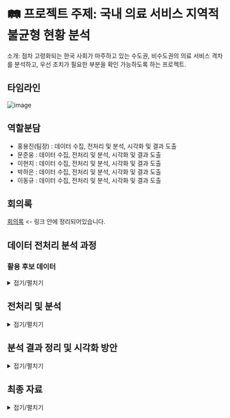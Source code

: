 
# 🛤️ 프로젝트 주제: 국내 의료 서비스 지역적 불균형 현황 분석

소개: 점차 고령화되는 한국 사회가 마주하고 있는 수도권, 비수도권의 의료 서비스 격차를 분석하고, 우선 조치가 필요한 부분을 확인 가능하도록 하는 프로젝트.

## 타임라인

![image](https://github.com/user-attachments/assets/21302046-916c-4cbb-9371-b3c17a71592f)


## 역할분담

- 홍용진(팀장)  : 데이터 수집, 전처리 및 분석, 시각화 및 결과 도출
- 문준웅       : 데이터 수집, 전처리 및 분석, 시각화 및 결과 도출
- 이현지       : 데이터 수집, 전처리 및 분석, 시각화 및 결과 도출
- 박하은       : 데이터 수집, 전처리 및 분석, 시각화 및 결과 도출
- 이동규       : 데이터 수집, 전처리 및 분석, 시각화 및 결과 도출

## 회의록

[회의록](https://www.notion.so/11b766252a748182a57cd8e13e82fca3?pvs=21) <- 링크 안에 정리되어있습니다.

## 데이터 전처리 분석 과정
### 활용 후보 데이터

<details>
<summary>접기/펼치기</summary>

- 국립중앙의료원_공공의료기관 현황 (전국, 공공)
    
    소개: 공공의료기관의 현황으로 일반, 인력, 전문의, 시설(병상), 장비 현황을 포함.
    공공의료기관은 공공보건의료기관 중 공공보건기관(보건소, 보건의료원, 보건지소, 보건진료소)을 제외한 의료기관으로 정의함.
    
    주요 컬럼: 일반, 인력, 전문의, 시설, 장비 숫자(count)
    
    https://www.data.go.kr/data/15027216/fileData.do
    
- 응급의료기관 및 응급의료지원센터 현황 (경기도, 응급)
    
    경기도 내 응급의료기관 및 응급의료지원센터 현황입니다.
    
    주요 컬럼: 
    
    https://data.gg.go.kr/portal/data/service/selectServicePage.do?page=1&rows=10&sortColumn=&sortDirection=&infId=MB714IBPDSE5OPNIMW0V27143432&infSeq=2&order=&loc=
    
- 수도권 비수도권 지역공연 예술 차이 분석 정보
    
    수도권 비수도권 공연예술 격차
    
    수도권(서울,인천,경기) 공연수 대비 각 지역별 공연수와 비교하여 수치값을 비율로 환산하여 표시
    
    주요 컬럼: 시도별공연건수,인구당공연건수,수도권공연건수,수도권비수도권공연비율 등
    
    https://www.bigdata-map.kr/search/26449624
    
- **국립중앙의료원_전국 응급의료기관 정보 조회 서비스 (전국, 응급)**
    
    전국 응급의료기관 정보를 조회하기 위한 서비스로서 실시간 응급실 가용병상정보 및 중증질환 수용가능정보, 위치정보등을 조회할 수 있다.
    
    주요 컬럼: 환자수, 응급실수, 주요 장비 사용 가능 여부 등
    
    https://www.data.go.kr/data/15000563/openapi.do
    
- **응급 의료서비스 취약 주거지역 정보 (수도권, 응급)**
    
    수도권 내 응급의료서비스 접근 취약지역에 위치한 주거용 부동산에 관한 정보
    
    주요 컬럼: 인접 병원 주소, 인접 병원과의 거리, 인접 119센터 주소, 거리 등
    
    [ES1001AN00101HY2401.csv](https://prod-files-secure.s3.us-west-2.amazonaws.com/4f7f6682-be6f-4828-a7f4-90f8fcbaf16d/8cedb8cc-e025-435b-8b1f-30445e41bdf1/ES1001AN00101HY2401.csv)
    
    [데이터설명서_pdf.pdf](https://prod-files-secure.s3.us-west-2.amazonaws.com/4f7f6682-be6f-4828-a7f4-90f8fcbaf16d/576d5659-79bf-4f4b-ac13-f45f4715ce30/%E1%84%83%E1%85%A6%E1%84%8B%E1%85%B5%E1%84%90%E1%85%A5%E1%84%89%E1%85%A5%E1%86%AF%E1%84%86%E1%85%A7%E1%86%BC%E1%84%89%E1%85%A5_pdf.pdf)
    
- 행정안전부_부속의료기관
    
    https://www.data.go.kr/data/15045030/fileData.do#
    
- 보건복지부_전국 지역보건의료기관_현황(보건소, 보건의료원, 보건지소 및 건강생활지원센터)
    
    https://www.data.go.kr/data/3072692/fileData.do 
    
    - 실제 다운로드 링크
        
        [https://opendata.hira.or.kr/op/opc/selectOpenData.do?sno=11925&publDataTpCd=&searchCnd=&searchWrd=전국&pageIndex=1](https://opendata.hira.or.kr/op/opc/selectOpenData.do?sno=11925&publDataTpCd=&searchCnd=&searchWrd=%EC%A0%84%EA%B5%AD&pageIndex=1)
        
        - 파일에 속한 자료들 / 자세한 columns 확인 위해서 채팅에 보내놓을게요
        - 자료 확인해보니 대충 결과가 하단과 같아요. 저희가 의도한 바랑 잘 맞는 자료가 될 수 있을 것 같아요.
            - 4만개 > 서울경기인천 의료시설 수
            - 3.7만 > 비수도권 의료시설 수
        - 하단과 같이 상세 진료 카테고리가 어느정도 보유되어 있는지 확인 할 수 있을 것 같아서,  의료 취약 관련한 지역 확인하면서, 어떤 의료가 특히 취약한지 확인가능
        
        | 총의사수 | 의과일반의 인원수 | 의과인턴 인원수 | 의과레지던트 인원수 | 의과전문의 인원수 | 치과일반의 인원수 | 치과인턴 인원수 | 치과레지던트 인원수 | 치과전문의 인원수 | 한방일반의 인원수 | 한방인턴 인원수 | 한방레지던트 인원수 | 한방전문의 인원수 | 조산사 인원수 |
        | --- | --- | --- | --- | --- | --- | --- | --- | --- | --- | --- | --- | --- | --- |
        |  |  |  |  |  |  |  |  |  |  |  |  |  |  |
        - 필요할지는 모르겠으나, xy 좌표도 있네용
        
        ![image.png](https://prod-files-secure.s3.us-west-2.amazonaws.com/4f7f6682-be6f-4828-a7f4-90f8fcbaf16d/82799733-8718-4e40-9e5f-5a3a0b015fe1/image.png)
        
- 보건복지부_병원 종사 의료인력 수_시도별
    
    https://www.data.go.kr/data/15127873/fileData.do
    
- 건강보험심사평가원_전국 병의원 및 약국 현황
    
    https://opendata.hira.or.kr/op/opc/selectOpenData.do?sno=11925
    
- 보건복지부_보건·복지현황_입원진료 병상 수
    
    https://www.data.go.kr/data/15098804/openapi.do
    
- 2024년 9월 응급의료기관 및 응급의료기관 외의 의료기관(응급의료시설) 현황
    
    응급의료기관: 권역응급의료센터 및 지역응급의료센터, 지역응급의료기관
    
    https://www.e-gen.or.kr/egen/notice_view.do?brdctsno=12861&upperfixyn=N&currentPageNum=1&brdclscd=02&searchTarget=ALL&searchKeyword=&searchDatayear=
## 활용 후보 데이터
접은 내용
</details>

## 전처리 및 분석

<details>
<summary>접기/펼치기</summary>

전국 병의원 데이터:

```markdown
**- 합치는 과정에서 완료**
1. 종별코드명에서 '약국' 삭제하기
2. 진료과목정보 암호화요양기호, 진료과목코드명으로 groupby해서 merge하기
3. 일반입원실일반, 일반입원실상급 합쳐서 일반입원실병상수 칼럼으로 만들기
4. 안쓰는 칼럼 삭제
5. 컬럼에 _x 이런거 없애기
6. 일반입원실병상수 위치 옮기기
7. '개설일자' 타입 int에서 object로
```

총인구 데이터:

- 병의원 데이터랑 join해서 사용하려면 행정구역 이름을 맞출 필요가 있음

## 2. 분석할 내용

1) 지역별로 의사수, 병상수, 병원수의 인구대비수치 (완료)
→ 인구를 고려했을 때, 수도권은 평범한 수준(적어도 압도적 수치는 아님)으로 드러남.

그러면 이후의 스텝으로는,,

2) 지역별로 더 쪼개서 ( 시도코드명 > 시군구코드명 ) 같은 내용 살펴보기 (지역 내 편차)
→ 문제점은 인구 데이터가 시군구별로 있지 않다는 것

**현재 필요 데이터 : 시군구별 인구 데이터**

https://jumin.mois.go.kr/ageStatMonth.do

3) 의료 서비스의 가장 큰 수요층인 ‘노령 인구(65세이상)’ 대비 같은 내용 살펴보기 (완료)
예시) 의사수 / 노령인구 
→ 추가로 수도권과 비수도권의 고령화 속도 차이를 추세로 보여줘도 좋을 것 같습니다 (추가 자료 느낌)

4) 진료과목코드명, 과목별 전문의수 활용해서 ‘필수의료’ 전문의 인원 살펴보기
필수의료과목: 내과, 외과, 산부인과, 소아청소년과
→ 특정 과는 신생아, 소아, 분만 병상수와도 연결할 수 있을듯
→ ‘필수의료’ 카테고리 외에도 ‘응급’, ‘중증’ 등으로 묶을 수도 있을 것 같음

인턴, 레지던트 인원 ~~~~

5) 종별코드명 활용하여 상급, 종합 병원 등의 지역별 분포 확인
→ 의료기관 종류별 차수 구분 (대략)
3차 : 종합병원, 상급종합병원
2차 : 기타 병원급
1차 : 의원급, 보건소 시설 등

</details>

## 분석 결과 정리 및 시각화 방안

<details>
<summary>접기/펼치기</summary>

## 1. 분석 결과 정리

1) 광역자치단체별 인구대비 병상-병원-의사수
→ 전체 인구 대비는 수도권이 크게 밀집된 느낌이 아니었음
→ 그러나, **고령 인구**를 기준으로 했을 때 비광역 비수도권 지역에서 **의사수**가 평균보다 적은 것을 확인 가능

2) 시군구별 인구대비 병상-병원-의사수

광역자치단체 안에서도 편차가 드러나는 것을 확인할 수 있었는데
→ 특히 비광역 비수도권 소도시들이 각 수치에서 하위권을 기록하며 **의료 서비스 접근성**이 좋지 않은 것을 알 수 있었음

+ 전국이 전체적으로 고령화 속도가 빠르지만, 면적이 넓은 지방 소도시가 앞으로 더욱 타격이 클 것. 

**>> 전체적인 의료 서비스 퀄리티를 두고 보았을 때, 고령자 비율이 높은 비수도권 지역에서 특히 의사의 숫자가 더 적은 것이 사실이며 특히 비수도권 지방 소도시에서 그것이 잘 드러남.**

**3) 진료과목별 전문의수**

![image](https://github.com/user-attachments/assets/eff7aa7e-00df-4f97-ba88-14d56806086a)


![image](https://github.com/user-attachments/assets/0be03b36-d07d-44be-b502-79a51779a6ca)


![image](https://github.com/user-attachments/assets/b7bcddfb-f153-400e-8daa-7b503ea9ed47)


![image](https://github.com/user-attachments/assets/88135284-992c-4143-9ad9-d885a1363b7c)


![image](https://github.com/user-attachments/assets/7d155e84-bb6a-496e-be9f-45666674e8b1)


→ 현재 시점(2024년 2분기)에서 필수의료 전문의들이 해당 지역의 인구에 비해 얼마나 존재하는지?
→→ 인기과와 비인기과의 밸런스가 적당한지?
→→→ 8 : 2

→ 전문의 숫자의 증감을 보면서 비수도권 전문의(필수의료)들의 이탈을 확인할 수도 있고
→→ 인기과 6 : 비인기과(필수의료) 4

4) 병원 종별 분포

[2024_지역별병원분포:의사수분포.twbx](https://prod-files-secure.s3.us-west-2.amazonaws.com/4f7f6682-be6f-4828-a7f4-90f8fcbaf16d/922e8e5f-8879-4213-bde3-a9f3e463578e/2024_%E1%84%8C%E1%85%B5%E1%84%8B%E1%85%A7%E1%86%A8%E1%84%87%E1%85%A7%E1%86%AF%E1%84%87%E1%85%A7%E1%86%BC%E1%84%8B%E1%85%AF%E1%86%AB%E1%84%87%E1%85%AE%E1%86%AB%E1%84%91%E1%85%A9%E1%84%8B%E1%85%B4%E1%84%89%E1%85%A1%E1%84%89%E1%85%AE%E1%84%87%E1%85%AE%E1%86%AB%E1%84%91%E1%85%A9.twbx)

**1차, 2차, 3차 의료 분포**

![image](https://github.com/user-attachments/assets/41574c83-c6a6-4ec4-9571-3d712ad833f9)


**1차, 2차, 3차 의료 분포(1차에서 보건관련제외)**

![image](https://github.com/user-attachments/assets/2e83528f-317b-48d0-b31e-67a66e15f25c)


![image](https://github.com/user-attachments/assets/80c2ddc4-f2a5-4a0f-9b50-5501541d7a10)


![image](https://github.com/user-attachments/assets/f98f6102-999d-4672-9d82-1a028ee502c0)

- 3차 의료: **서울과 경기는 3차 의료기관인 상급종합병원의 수가 상대적으로 많음**. 수도권의 중증 환자 치료와 관련한 전문 의료 서비스가 집중되어 있음을 나타냄.
- 2차 의료: 2차 의료기관(종합병원, 병원, 요양병원 등)의 경우 서울, 경기, 부산과 같은 대도시가 많으며, 이는 지방 거점 도시로서의 역할을 보여줌. 특히 경기는 894개의 2차 의료기관을 보유하고 있어 수도권의 중심 도시로서 중증 및 경증 환자들을 폭넓게 수용하고 있음.
- 1차 의료: 1차 의료기관(의원, 보건소, 치과의원 등)은 서울, 경기가 여전히 높은 수를 보이며, 이외 대부분의 시도에는 고르게 분포되어 있음.
- 특수의료(조산원): 특수 의료기관인 조산원은 소수의 시도에만 존재하며, 주로 출산 관련 인프라가 큰 이슈가 되는 지역에 집중되어 있음. 서울, 경기, 인천을 제외하고는 거의 없는 상태.
- 2021년대비 2024년 수도권_비수도권_의사수 증감량

![image](https://github.com/user-attachments/assets/3fc784da-d713-4657-832b-a4fbdcdd32ce)


추가 아이디어(이거 특정 태스크 상관 없이 적은 내용입니다!!) : 
‘3차 의료(=상급종합병원)’에 포커스를 둬서, (**지방의 거점이 될 수 있는 최상위 의료 시설 수준 =? 서울로 오지 않아도 될 수준**)
1) 권역별(수도권, 강원, 충청 ~~) 상급종합병원의 병원수와 병상수가 그 지역 인구를 봤을 때 어느 정도 수준인지?

![image](https://github.com/user-attachments/assets/3785eda3-36e5-4a04-87d2-33646a800074)

### **결과정리해주세요!**

>> 메인 인사이트

**[지방은 병상 수는 많은데 그에 비해서 의사가 적다]**

[필수의료 분야, 인구대비 전문의수 비교]

![image](https://github.com/user-attachments/assets/2c8e535a-1ede-4017-8605-2569c5740fb4)


- 산부인과 평균: 0.00087
수도권: 0.00098
광역시: 0.00107
소도시: 0.00073
- 외과 평균: 0.001
수도권: 0.001
광역시: 0.0012
소도시: 0.0009
- 내과 평균: 0.0026
수도권: 0.003
광역시: 0.0033
소도시: 0.0021
- 흉부외과 평균: 0.00018
수도권: 0.00018
광역시: 0.0002
소도시: 0.00017
- 신경외과 평균: 0.00047
수도권: 0.00049
광역시: 0.00056
소도시: 0.00041
- 비뇨의학과 평균: 0.00039
수도권: 0.00043
광역시: 0.00048
소도시: 0.00033

추이를 증가or감소 퍼센트로 보기

>> 서브 인사이트

- 수도권 ‘인천’ 지역은 비교적 의료 서비스가 약함

- 인구밀집에 따라 노동자가 많아지고, 노동자의 증가에 따라 산업재해 확률도 비례함.
산업재해의 이슈가 대두되는 현재, 작업환경의학과가 향후 대두 될 가능성이 있어보임
→ 나중에 흐름보고 사용 가능하면 써주세용

## 2. 결과별 시각화 방법 (차트 유형, 색상, 포커스 등)

- 인구대비 수치 ~
단위가 0.00~~~ 으로 나오는데, 크게 와닿지 않음.
그렇기 때문에 10000, 100000 정도 곱해서 최소한 1의 자리 이상으로 나오게끔 하는 것이 좋을듯!
→ 최종적으로 보여주기로 한 데이터에 한해서 수정

## 3. 대시보드 구성 방안(= 스토리 구성)

- 대상: **정책 입안자, 의료 관계자**
- 활용 방안:
i. 현 **의료 서비스 현황**에 대한 빠른 시각적 확인
ii. 의료 서비스 **부족 지역**에 우선적으로 필요한 정책, 서비스 기획 시 참고

**정책 입안자, 의료 관계자**

**병원이나 병상수**를 늘리기보다는 → 통제 불가능 요소라면?

**의사 수**를 늘리는데 권한이 있지 않나? → 통제 가능 요소

지금까지 시트랑 대시보드에 만들려는 시트랑 다른 이유:
지금까지 시트 → 우리가 어떤 인사이트를 보여줄지 찾아온 과정
대시보드 시트 → 전반적으로 보여주되, 위에서 찾은 인사이트를 발견할 수 있게끔!

이 사람들을 위한 시트가 뭐가 있을까요 ?

대시보드를 의료 정책 입안자들과 관계자들에게 유용하게 만들려면, 몇 가지 핵심 영역을 고려해 중점적으로 구성하는 것이 중요할 것 같아. '의료 서비스의 지역적 불균형'을 다루는 대시보드에서 다뤄야 할 주요 항목은 다음과 같아:

### 3. **의료진 수 + 트렌드 및 예측 (인구대비전문의수, 증감률)**

- 지역별로 의사 수, 전문의 수, 그리고 진료과목별 전문의 수를 시각화하면 의료 인력의 불균형을 볼 수 있을 거야. 특히 진료과목별 전문의는 중요하니까 **Stacked bar chart**로 비교하면 좋아.
- **인구 대비 의사 수, 전문의 수 비율**을 같이 보여줘서 인구 규모에 비해 의료 인력이 부족한 지역을 쉽게 파악할 수 있어.
- 과거 몇 년간의 데이터를 바탕으로 특정 지역의 **의료 자원** **변화 추이**를 보여주면 정책 방향을 설정하는 데 도움이 될 수 있어. 향후 몇 년 동안의 의료 자원 변화에 대한 예측도 중요할 것 같아.

### 4. **지역 인구 정보
(시군구별 인구대비수치, 트리맵 or 박스[지역별인구대비수치])**

- 의료 시설 및 의료진의 분포를 지역 인구와 비교할 수 있는 정보를 제공해야 해. 예를 들어, 인구 밀도가 높은 지역에 비해 의료 인프라가 적은 곳을 시각적으로 보여줄 수 있어야 해.
- **트리맵!!**을 활용해서 지역별 인구 수와 의료 인프라(병상 수, 의사 수 등)를 비교하면 정책 입안자들이 쉽게 분석할 수 있어.

### 5. **의료 서비스 접근성 (지도)**

- 각 지역 주민들이 병원에 접근하는 데 걸리는 시간, 또는 근처 의료기관까지의 거리도 중요한 요소야. 이를 기반으로 **Accessibility map**을 만들어, 의료 서비스 접근이 어려운 지역을 강조할 수 있어.

이러한 요소들을 반영해서 사용자들이 직접적인 인사이트를 얻을 수 있게끔 직관적이고, 탐색하기 쉬운 대시보드를 설계하는 것이 중요해. 정책 입안자들이 관심 가질 수 있는 **'의료 자원의 불균형 문제 해결 방안'**에 초점을 맞춰 데이터 시각화를 구성하는 것도 고려해봐.

## 역할 정리

**전문의수 증감률 (꺾은선, 각 과목별 필터링?)**

하은님 - 증감률

**의료 서비스 접근성 (병원 종별 필터링)**

준웅님 - 지도

**지역별 인구대비수치 (각 수치별 필터링 ex 의사 병원 병상) 안되면 의사만!**

동규님 - 트리맵

현지님 - 박스플랏
</details>

## 최종 자료

<details>
<summary>접기/펼치기</summary>

STEP2️⃣  미드 프로젝트 구글 폼 제출 (클릭)
- 발표자료 PDF

[미드프로젝트_5조.pdf](https://prod-files-secure.s3.us-west-2.amazonaws.com/4f7f6682-be6f-4828-a7f4-90f8fcbaf16d/c55e0099-41ca-46e3-b4ac-950001104778/%E1%84%86%E1%85%B5%E1%84%83%E1%85%B3%E1%84%91%E1%85%B3%E1%84%85%E1%85%A9%E1%84%8C%E1%85%A6%E1%86%A8%E1%84%90%E1%85%B3_5%E1%84%8C%E1%85%A9.pdf)

- 태블로 퍼블릭 대시보드 완성본 링크

https://public.tableau.com/app/profile/.81655208/viz/shared/W4M8W45FN
</details>

